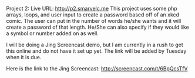 
Project 2:
Live URL: http://p2.smarvelc.me
This project uses some php arrays, loops, and user input to create a password 
based off of an xkcd comic. The user can put in the number of words he/she 
wants and it will create a password of that length. He/She can also specify if
they would like a symbol or number added on as well. 

I will be doing a Jing Screencast demo, but I am currently in a rush to get 
this online and do not have it set up yet. The link will be added by Tuesday 
when it is due.

Here is the link to the Jing Screencast: http://screencast.com/t/6BpQcsTfV

